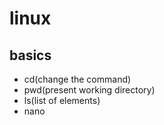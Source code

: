 # linux 
## basics
- cd(change the command)
- pwd(present working directory)
- ls(list of elements)
- nano
